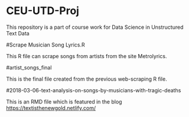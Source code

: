 # CEU-UTD-Proj
This repository is a part of course work for Data Science in Unstructured Text Data

#Scrape Musician Song Lyrics.R

This R file can scrape songs from artists from the site Metrolyrics. 

#artist_songs_final

This is the final file created from the previous web-scraping R file.

#2018-03-06-text-analysis-on-songs-by-musicians-with-tragic-deaths

This is an RMD file which is featured in the blog https://textisthenewgold.netlify.com/
